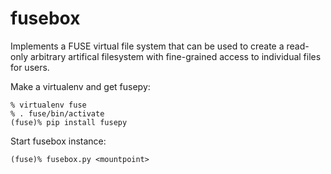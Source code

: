 fusebox
=======

Implements a FUSE virtual file system that can be used to create a read-only
arbitrary artifical filesystem with fine-grained access to individual files
for users.

Make a virtualenv and get fusepy:

    % virtualenv fuse
    % . fuse/bin/activate
    (fuse)% pip install fusepy

Start fusebox instance:

    (fuse)% fusebox.py <mountpoint>
